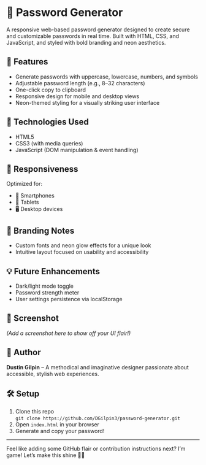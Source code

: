 # 🔐 Password Generator

A responsive web-based password generator designed to create secure and customizable passwords in real time. Built with HTML, CSS, and JavaScript, and styled with bold branding and neon aesthetics.

## 🌟 Features
- Generate passwords with uppercase, lowercase, numbers, and symbols
- Adjustable password length (e.g., 8–32 characters)
- One-click copy to clipboard
- Responsive design for mobile and desktop views
- Neon-themed styling for a visually striking user interface

## 🚀 Technologies Used
- HTML5
- CSS3 (with media queries)
- JavaScript (DOM manipulation & event handling)

## 📱 Responsiveness
Optimized for:
- 📱 Smartphones
- 📱 Tablets
- 🖥️ Desktop devices

## 🎨 Branding Notes
- Custom fonts and neon glow effects for a unique look
- Intuitive layout focused on usability and accessibility

## 💡 Future Enhancements
- Dark/light mode toggle
- Password strength meter
- User settings persistence via localStorage

## 📸 Screenshot
*(Add a screenshot here to show off your UI flair!)*

## 🧠 Author
**Dustin Gilpin** – A methodical and imaginative designer passionate about accessible, stylish web experiences.

## 🛠️ Setup
1. Clone this repo  
   `git clone https://github.com/DGilpin3/password-generator.git`
2. Open `index.html` in your browser
3. Generate and copy your password!

---

Feel like adding some GitHub flair or contribution instructions next? I’m game! Let’s make this shine 💾✨
